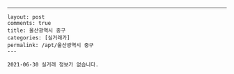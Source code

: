 ---
    layout: post
    comments: true
    title: 울산광역시 중구
    categories: [실거래가]
    permalink: /apt/울산광역시 중구
    ---

    2021-06-30 실거래 정보가 없습니다.

    